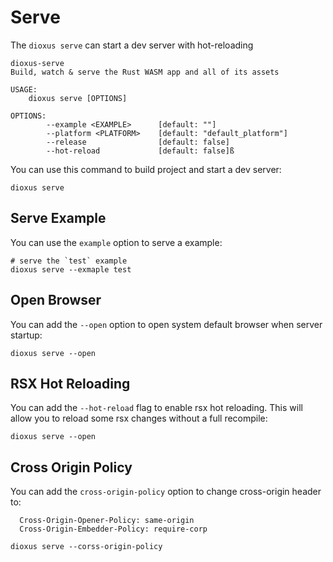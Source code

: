 # Serve

The `dioxus serve` can start a dev server with hot-reloading

```
dioxus-serve 
Build, watch & serve the Rust WASM app and all of its assets

USAGE:
    dioxus serve [OPTIONS]

OPTIONS:
        --example <EXAMPLE>      [default: ""]
        --platform <PLATFORM>    [default: "default_platform"]
        --release                [default: false]
        --hot-reload             [default: false]ß
```

You can use this command to build project and start a dev server:

```
dioxus serve
```

## Serve Example

You can use the `example` option to serve a example:

```
# serve the `test` example
dioxus serve --exmaple test
```

## Open Browser

You can add the `--open` option to open system default browser when server startup:

```
dioxus serve --open
```

## RSX Hot Reloading

You can add the `--hot-reload` flag to enable rsx hot reloading. This will allow you to reload some rsx changes without a full recompile:

```
dioxus serve --open
```

## Cross Origin Policy

You can add the `cross-origin-policy` option to change cross-origin header to:

```
  Cross-Origin-Opener-Policy: same-origin
  Cross-Origin-Embedder-Policy: require-corp
```

```
dioxus serve --corss-origin-policy
```